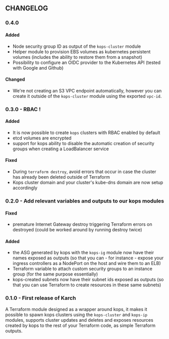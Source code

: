 CHANGELOG
---------

### 0.4.0

#### Added
 * Node security group ID as output of the `kops-cluster` module
 * Helper module to provision EBS volumes as kubernetes persistent volumes
   (includes the ability to restore them from a snapshot)
 * Possibility to configure an OIDC provider to the Kubernetes API (tested with
   Google and Github)

#### Changed
 * We're not creating an S3 VPC endpoint automatically, however you can create
   it outside of the `kops-cluster` module using the exported `vpc-id`.

### 0.3.0 - RBAC !

#### Added
 * It is now possible to create `kops` clusters with RBAC enabled by default
 * etcd volumes are encrypted
 * support for kops ability to disable the automatic creation of security groups
   when creating a LoadBalancer service

#### Fixed
 * During `terraform destroy`, avoid errors that occur in case the cluster has
   already been deleted outside of Terraform
 * Kops cluster domain and your cluster's kube-dns domain are now setup
   accordingly

### 0.2.0 - Add relevant variables and outputs to our kops modules

#### Fixed
 * premature Internet Gateway destroy triggering Terraform errors on destroyed
   (could be worked around by running destroy twice)

#### Added
 * the ASG generated by kops with the `kops-ig` module now have their names
   exposed as outputs (so that you can - for instance - expose your ingress
   controllers as a NodePort on the host and wire them to an ELB)
 * Terraform variable to attach custom security groups to an instance group
   (for the same purpose essentially)
 * kops-created subnets now have their subnet ids exposed as outputs (so that
   you can use Terraform to create resources in these same subnets)

### 0.1.0 - First release of Karch

A Terraform module designed as a wrapper around kops, it makes it possible to
spawn kops clusters using the `kops-cluster` and `kops-ip` modules, supports
cluster updates and deletes and exposes resources created by kops to the rest of
your Terraform code, as simple Terraform outputs.
